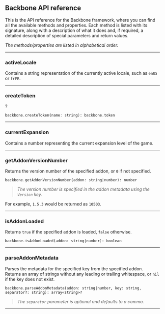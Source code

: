 ## Backbone API reference

This is the API reference for the Backbone framework, where you can find all the available methods and properties. Each method is listed with its signature, along with a description of what it does and, if required, a detailed description of special parameters and return values.

*The methods/properties are listed in alphabetical order.*

---

### activeLocale

Contains a string representation of the currently active locale, such as `enUS` or `frFR`.

---

### createToken

?

`backbone.createToken(name: string): backbone.token`

---

### currentExpansion

Contains a number representing the current expansion level of the game.

---

### getAddonVersionNumber

Returns the version number of the specified addon, or `0` if not specified.

`backbone.getAddonVersionNumber(addon: string|number): number`

> *The version number is specified in the addon metadata using the `Version` key.*

For example, `1.5.3` would be returned as `10503`.

---

### isAddonLoaded

Returns `true` if the specified addon is loaded, `false` otherwise.

`backbone.isAddonLoaded(addon: string|number): boolean`

---

### parseAddonMetadata

Parses the metadata for the specified key from the specified addon. Returns an array of strings without any leading or trailing whitespace, or `nil` if the key does not exist.

`backbone.parseAddonMetadata(addon: string|number, key: string, separator?: string): array<string>?`

> *The `separator` parameter is optional and defaults to a comma.*

---